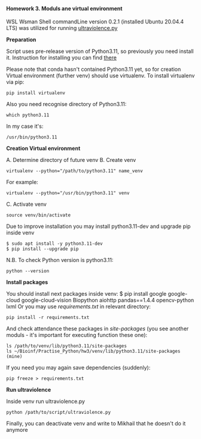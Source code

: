 #### Homework 3. Moduls ane virtual environment
WSL Wsman Shell commandLine version 0.2.1 (installed Ubuntu 20.04.4 LTS) was utilized for running [ultraviolence.py](https://github.com/krglkvrmn/Virtual_environment_research/blob/master/ultraviolence.py) 

**Preparation**

Script uses pre-release version of Python3.11, so previously you need install it. Instruction for installing you can find [there](https://bytexd.com/how-to-install-python-on-ubuntu/)

Please note that conda hasn't contained Python3.11 yet, so for creation Virtual environment (further venv) should use virtualenv. To install virtualenv via pip:
```
pip install virtualenv
```
Also you need recognise directory of Python3.11:
```
which python3.11
```
In my case it's:
```
/usr/bin/python3.11
```
**Creation Virtual environment**

A. Determine directory of future venv
B. Create venv
```
virtualenv --python="/path/to/python3.11" name_venv
```
For example:
```
virtualenv --python="/usr/bin/python3.11" venv
```
C. Activate venv
```
source venv/bin/activate
```
Due to improve installation you may install python3.11-dev and upgrade pip inside venv
```
$ sudo apt install -y python3.11-dev
$ pip install --upgrade pip
```
N.B. To check Python version is python3.11:
```
python --version
```
**Install packages**

You should install next packages inside venv:
$ pip install google google-cloud google-cloud-vision Biopython aiohttp pandas==1.4.4 opencv-python lxml
Or you may use *requirements.txt* in relevant directory:
```
pip install -r requirements.txt
```
And check attendance these packages in *site-packages* (you see another moduls - it's important for executing function these one):
```
ls /path/to/venv/lib/python3.11/site-packages
ls ~/Bioinf/Practise_Python/hw3/venv/lib/python3.11/site-packages (mine)
```
If you need you may again save dependencies (suddenly):
```
pip freeze > requirements.txt
```
**Run ultraviolence**

Inside venv run ultraviolence.py
```
python /path/to/script/ultraviolence.py
```
Finally, you can deactivate venv and write to Mikhail that he doesn't do it anymore
